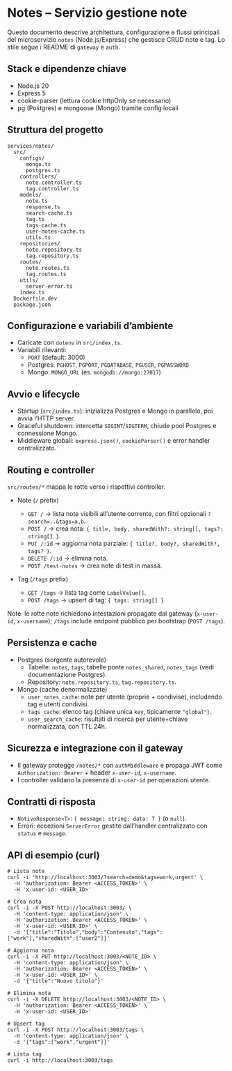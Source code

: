 # Notes – Servizio gestione note

Questo documento descrive architettura, configurazione e flussi principali del microservizio `notes` (Node.js/Express) che gestisce CRUD note e tag. Lo stile segue i README di `gateway` e `auth`.

## Stack e dipendenze chiave
- Node.js 20
- Express 5
- cookie-parser (lettura cookie httpOnly se necessario)
- pg (Postgres) e mongoose (Mongo) tramite config locali

## Struttura del progetto
```
services/notes/
  src/
    configs/
      mongo.ts
      postgres.ts
    controllers/
      note.controller.ts
      tag.controller.ts
    models/
      note.ts
      response.ts
      search-cache.ts
      tag.ts
      tags-cache.ts
      user-notes-cache.ts
      utils.ts
    repositories/
      note.repository.ts
      tag.repository.ts
    routes/
      note.routes.ts
      tag.routes.ts
    utils/
      server-error.ts
    index.ts
  Dockerfile.dev
  package.json
```

## Configurazione e variabili d’ambiente
- Caricate con `dotenv` in `src/index.ts`.
- Variabili rilevanti:
  - `PORT` (default: 3000)
  - Postgres: `PGHOST`, `PGPORT`, `PGDATABASE`, `PGUSER`, `PGPASSWORD`
  - Mongo: `MONGO_URL` (es. `mongodb://mongo:27017`)

## Avvio e lifecycle
- Startup (`src/index.ts`): inizializza Postgres e Mongo in parallelo, poi avvia l’HTTP server.
- Graceful shutdown: intercetta `SIGINT`/`SIGTERM`, chiude pool Postgres e connessione Mongo.
- Middleware globali: `express.json()`, `cookieParser()` e error handler centralizzato.

## Routing e controller
`src/routes/*` mappa le rotte verso i rispettivi controller.

- Note (`/` prefix)
  - `GET /` → lista note visibili all’utente corrente, con filtri opzionali `?search=..&tags=a,b`.
  - `POST /` → crea nota: `{ title, body, sharedWith?: string[], tags?: string[] }`.
  - `PUT /:id` → aggiorna nota parziale: `{ title?, body?, sharedWith?, tags? }`.
  - `DELETE /:id` → elimina nota.
  - `POST /test-notes` → crea note di test in massa.

- Tag (`/tags` prefix)
  - `GET /tags` → lista tag come `LabelValue[]`.
  - `POST /tags` → upsert di tag: `{ tags: string[] }`.

Note: le rotte note richiedono intestazioni propagate dal gateway (`x-user-id`, `x-username`); `/tags` include endpoint pubblico per bootstrap (`POST /tags`).

## Persistenza e cache
- Postgres (sorgente autorevole)
  - Tabelle: `notes`, `tags`, tabelle ponte `notes_shared`, `notes_tags` (vedi documentazione Postgres).
  - Repository: `note.repository.ts`, `tag.repository.ts`.
- Mongo (cache denormalizzate)
  - `user_notes_cache`: note per utente (proprie + condivise), includendo tag e utenti condivisi.
  - `tags_cache`: elenco tag (chiave unica `key`, tipicamente `"global"`).
  - `user_search_cache`: risultati di ricerca per utente+chiave normalizzata, con TTL 24h.

## Sicurezza e integrazione con il gateway
- Il gateway protegge `/notes/*` con `authMiddleware` e propaga JWT come `Authorization: Bearer` + header `x-user-id`, `x-username`.
- I controller validano la presenza di `x-user-id` per operazioni utente.

## Contratti di risposta
- `NotivoResponse<T>`: `{ message: string; data: T }` (o `null`).
- Errori: eccezioni `ServerError` gestite dall’handler centralizzato con `status` e `message`.

## API di esempio (curl)
```
# Lista note
curl -i 'http://localhost:3003/?search=demo&tags=work,urgent' \
  -H 'authorization: Bearer <ACCESS_TOKEN>' \
  -H 'x-user-id: <USER_ID>'

# Crea nota
curl -i -X POST http://localhost:3003/ \
  -H 'content-type: application/json' \
  -H 'authorization: Bearer <ACCESS_TOKEN>' \
  -H 'x-user-id: <USER_ID>' \
  -d '{"title":"Titolo","body":"Contenuto","tags":["work"],"sharedWith":["user2"]}'

# Aggiorna nota
curl -i -X PUT http://localhost:3003/<NOTE_ID> \
  -H 'content-type: application/json' \
  -H 'authorization: Bearer <ACCESS_TOKEN>' \
  -H 'x-user-id: <USER_ID>' \
  -d '{"title":"Nuovo titolo"}'

# Elimina nota
curl -i -X DELETE http://localhost:3003/<NOTE_ID> \
  -H 'authorization: Bearer <ACCESS_TOKEN>' \
  -H 'x-user-id: <USER_ID>'

# Upsert tag
curl -i -X POST http://localhost:3003/tags \
  -H 'content-type: application/json' \
  -d '{"tags":["work","urgent"]}'

# Lista tag
curl -i http://localhost:3003/tags
```
